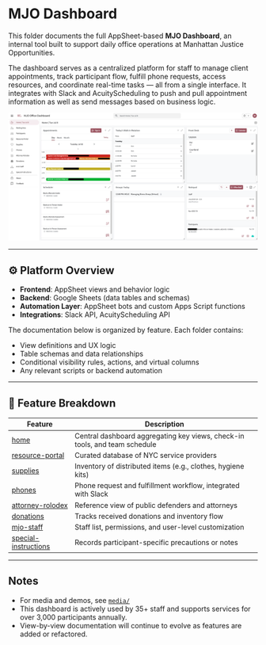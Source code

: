 # MJO Dashboard

This folder documents the full AppSheet-based **MJO Dashboard**, an internal tool built to support daily office operations at Manhattan Justice Opportunities.

The dashboard serves as a centralized platform for staff to manage client appointments, track participant flow, fulfill phone requests, access resources, and coordinate real-time tasks — all from a single interface. It integrates with Slack and AcuityScheduling to push and pull appointment information as well as send messages based on business logic.

![dashboard screenshot](./images/dashboard.png)

---

## ⚙️ Platform Overview

- **Frontend**: AppSheet views and behavior logic
- **Backend**: Google Sheets (data tables and schemas)
- **Automation Layer**: AppSheet bots and custom Apps Script functions
- **Integrations**: Slack API, AcuityScheduling API

The documentation below is organized by feature. Each folder contains:
- View definitions and UX logic
- Table schemas and data relationships
- Conditional visibility rules, actions, and virtual columns
- Any relevant scripts or backend automation

---

## 📂 Feature Breakdown

| Feature            | Description                                                      |
|--------------------|------------------------------------------------------------------|
| [home](./home/)                  | Central dashboard aggregating key views, check-in tools, and team schedule       |
| [resource-portal](./resource-portal/)   | Curated database of NYC service providers        |
| [supplies](./supplies/)               | Inventory of distributed items (e.g., clothes, hygiene kits)   |
| [phones](./phones/)                   | Phone request and fulfillment workflow, integrated with Slack     |
| [attorney-rolodex](./attorney-rolodex/)| Reference view of public defenders and attorneys                   |
| [donations](./donations/)             | Tracks received donations and inventory flow                      |
| [mjo-staff](./mjo-staff/)             | Staff list, permissions, and user-level customization              |
| [special-instructions](./special-instructions/)| Records participant-specific precautions or notes           |

---

## Notes

- For media and demos, see [`media/`](../media/)
- This dashboard is actively used by 35+ staff and supports services for over 3,000 participants annually.
- View-by-view documentation will continue to evolve as features are added or refactored.
